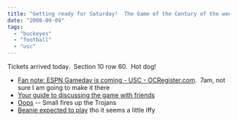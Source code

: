 ```yaml
---
title: "Getting ready for Saturday!  The Game of the Century of the week."
date: "2008-09-09"
tags: 
  - "buckeyes"
  - "football"
  - "usc"
---
```


Tickets arrived today.  Section 10 row 60.  Hot dog!

- [Fan note: ESPN Gameday is coming - USC - OCRegister.com](http://usc.freedomblogging.com/2008/09/09/fan-note-espn-gameday-is-coming/).  7am, not sure I am going to make it there
- [Your guide to discussing the game with friends](http://thenationalchampionshipissue.blogspot.com/2008/09/howtoargueaboutcollegefootball.html)
- [Oops](http://www.trojanwire.com/football/ohio-state-so-small.php) -- Small fires up the Trojans
- [Beanie expected to play](http://www.dispatch.com/live/content/sports/stories/2008/09/09/osuconf.html?sid=101) tho it seems a little iffy
